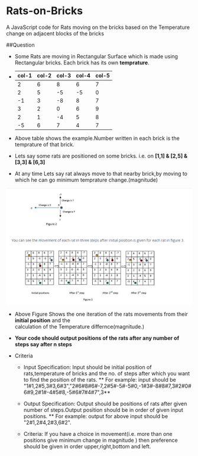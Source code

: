 # Rats-on-Bricks
A JavaScript code for Rats moving on the bricks based on the Temperature change on adjacent blocks of the bricks

##Question

* Some Rats are moving in Rectangular Surface which is made using Rectangular bricks. Each brick has its own **temprature**.

*   col-1   | col-2    | col-3   | col-4   | col-5
    --- | --- | --- | --- | ---
    2   | 6   | 8   | 6   | 7
    2   | 5   | -5  | -5  | 0
    -1  | 3   | -8  | 8   | 7
    3   | 2   | 0   | 6   | 9
    2   | 1   | -4  | 5   | 8
    -5  | 6   | 7   | 4   | 7
    
* Above table shows the example.Number written in each brick is the temprature of that brick. 

* Lets say some rats are positioned on some bricks. i.e. on **[1,1] & [2,5] & [3,3] & [6,3]**

* At any time Lets say rat always move to that nearby brick,by moving to which he can go
  minimum temprature change.(magnitude)

![Example ScreenShot](https://github.com/CybageManthan/Rats-on-Bricks/blob/master/screenshot/Capture.PNG)


* Above Figure Shows the one iteration of the rats movements from their **initial position** and the  
  calculation of the Temperature differnce(magnitude.)
  
* **Your code should output positions of the rats after any number of steps say after n steps**

* Criteria
    
    * Input Specification: Input should be initial position of rats,temperature of bricks and the no. of steps after which you want to find the position of the rats. ** For example: input should be    "1#1,2#5,3#3,6#3","2#6#8#6#-7,2#5#-5#-5#0,-1#3#-8#8#7,3#2#0#6#9,2#1#-4#5#8,-5#6#7#4#7",3**
        
    * Output Specification: Output should be positions of rats after given number of steps.Output position should be in order of given input positions. ** For example: output for above input should be "2#1,2#4,2#3,6#2".
    
    * Criteria: If you have a choice in movement(i.e. more than one positions give minimum change in magnitude ) then preference should be given in order upper,right,bottom and left.

